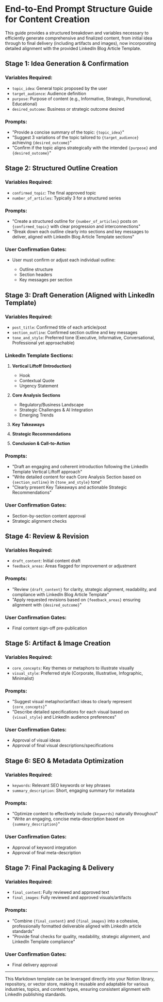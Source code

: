 # End-to-End Prompt Structure Guide for Content Creation

This guide provides a structured breakdown and variables necessary to efficiently generate comprehensive and finalized content, from initial idea through to final delivery (including artifacts and images), now incorporating detailed alignment with the provided LinkedIn Blog Article Template.

## Stage 1: Idea Generation & Confirmation

### Variables Required:

* `topic_idea`: General topic proposed by the user
* `target_audience`: Audience definition
* `purpose`: Purpose of content (e.g., Informative, Strategic, Promotional, Educational)
* `desired_outcome`: Business or strategic outcome desired

### Prompts:

* "Provide a concise summary of the topic: `{topic_idea}`"
* "Suggest 3 variations of the topic tailored to `{target_audience}` achieving `{desired_outcome}`"
* "Confirm if the topic aligns strategically with the intended `{purpose}` and `{desired_outcome}`"

## Stage 2: Structured Outline Creation

### Variables Required:

* `confirmed_topic`: The final approved topic
* `number_of_articles`: Typically 3 for a structured series

### Prompts:

* "Create a structured outline for `{number_of_articles}` posts on `{confirmed_topic}` with clear progression and interconnections"
* "Break down each outline clearly into sections and key messages to deliver, aligned with LinkedIn Blog Article Template sections"

### User Confirmation Gates:

* User must confirm or adjust each individual outline:

  * Outline structure
  * Section headers
  * Key messages per section

## Stage 3: Draft Generation (Aligned with LinkedIn Template)

### Variables Required:

* `post_title`: Confirmed title of each article/post
* `section_outline`: Confirmed section outline and key messages
* `tone_and_style`: Preferred tone (Executive, Informative, Conversational, Professional yet approachable)

### LinkedIn Template Sections:

1. **Vertical Liftoff (Introduction)**

   * Hook
   * Contextual Quote
   * Urgency Statement

2. **Core Analysis Sections**

   * Regulatory/Business Landscape
   * Strategic Challenges & AI Integration
   * Emerging Trends

3. **Key Takeaways**

4. **Strategic Recommendations**

5. **Conclusion & Call-to-Action**

### Prompts:

* "Draft an engaging and coherent introduction following the LinkedIn Template Vertical Liftoff approach"
* "Write detailed content for each Core Analysis Section based on `{section_outline}` in `{tone_and_style}` tone"
* "Clearly present Key Takeaways and actionable Strategic Recommendations"

### User Confirmation Gates:

* Section-by-section content approval
* Strategic alignment checks

## Stage 4: Review & Revision

### Variables Required:

* `draft_content`: Initial content draft
* `feedback_areas`: Areas flagged for improvement or adjustment

### Prompts:

* "Review `{draft_content}` for clarity, strategic alignment, readability, and compliance with LinkedIn Blog Article Template"
* "Apply requested revisions based on `{feedback_areas}` ensuring alignment with `{desired_outcome}`"

### User Confirmation Gates:

* Final content sign-off pre-publication

## Stage 5: Artifact & Image Creation

### Variables Required:

* `core_concepts`: Key themes or metaphors to illustrate visually
* `visual_style`: Preferred style (Corporate, Illustrative, Infographic, Minimalist)

### Prompts:

* "Suggest visual metaphor/artifact ideas to clearly represent `{core_concepts}`"
* "Describe detailed specifications for each visual based on `{visual_style}` and LinkedIn audience preferences"

### User Confirmation Gates:

* Approval of visual ideas
* Approval of final visual descriptions/specifications

## Stage 6: SEO & Metadata Optimization

### Variables Required:

* `keywords`: Relevant SEO keywords or key phrases
* `summary_description`: Short, engaging summary for metadata

### Prompts:

* "Optimize content to effectively include `{keywords}` naturally throughout"
* "Write an engaging, concise meta-description based on `{summary_description}`"

### User Confirmation Gates:

* Approval of keyword integration
* Approval of final meta-description

## Stage 7: Final Packaging & Delivery

### Variables Required:

* `final_content`: Fully reviewed and approved text
* `final_images`: Fully reviewed and approved visuals/artifacts

### Prompts:

* "Combine `{final_content}` and `{final_images}` into a cohesive, professionally formatted deliverable aligned with LinkedIn article standards"
* "Provide final checks for quality, readability, strategic alignment, and LinkedIn Template compliance"

### User Confirmation Gates:

* Final delivery approval

---

This Markdown template can be leveraged directly into your Notion library, repository, or vector store, making it reusable and adaptable for various industries, topics, and content types, ensuring consistent alignment with LinkedIn publishing standards.
